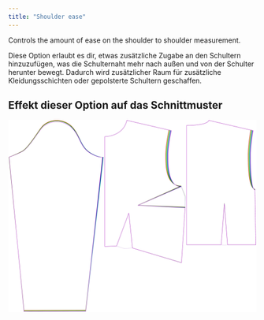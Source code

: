 ```yaml
---
title: "Shoulder ease"
---
```


Controls the amount of ease on the shoulder to shoulder measurement.

Diese Option erlaubt es dir, etwas zusätzliche Zugabe an den Schultern hinzuzufügen, was die Schulternaht mehr nach außen und von der Schulter herunter bewegt. Dadurch wird zusätzlicher Raum für zusätzliche Kleidungsschichten oder gepolsterte Schultern geschaffen.

## Effekt dieser Option auf das Schnittmuster

![This image shows the effect of this option by superimposing several variants that have a different value for this option](breanna_shoulderease_sample.svg "Effect of this option on the pattern")
